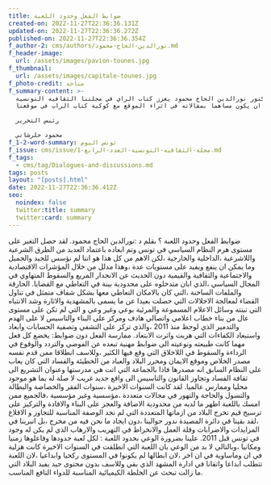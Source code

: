 ```yaml
---
title: ضوابط الفعل وحدود اللعبة
created-on: 2022-11-27T22:36:36.131Z
updated-on: 2022-11-27T22:36:36.272Z
published-on: 2022-11-27T22:36:36.354Z
f_author-2: cms/authors/نورالدين-الحاج-محمود.md
f_header-image:
  url: /assets/images/pavion-tounes.jpg
f_thumbnail:
  url: /assets/images/capitale-tounes.jpg
f_photo-credit: متاحة
f_summary-content: >-
  نرحب بالدكتور نورالدين الحاج محمود يعزز كتاب الراي في مجلتنا الثقافيه التونسية
  ويسعدنا ان يكون مساهما بمقالاته في اثراء الموقع مع كوكبة كتاب الراب في موقعنا

  رئيس التحرير 

  محمود حلرشاني
f_1-2-word-summary: تونس اليوم
f_issue: cms/issue/مجلة-الثقافيه-التونسية-العدد-الرابع-1.md
f_tags:
  - cms/tag/Dialogues-and-discussions.md
tags: posts
layout: "[posts].html"
date: 2022-11-27T22:36:36.412Z
seo:
  noindex: false
  twitter:title: summary
  twitter:card: summary
---
```

ضوابط الفعل وحدود اللعبة ؟ بقلم د :نورالدين الحاج محمود. لقد حصل التغير على مستوى هرم النظام السياسي في تونس وتم ابعاده باعتماد العديد من الطرق الشرعية واللاشرعية ،الداخلية والخارجية ،لكن الاهم من كل هذا هو اننا لم نؤسس للجيد والجميل وما يمكن ان ينفع ويفيد على مستويات عدة ،وهذا مدلل من خلال المؤشرات الاقتصادية والاجتماعية والثقافية والقيمية دون الحديث عن الانحدار المريع والسقوط المتهاوي في المجال السياسي ،الذي ابان متدخلوه على محدودية بينة في التعاطي مع القضايا. الحارقة والملفات الساخنة ،التي كان بالامكان التعاطي معها بشكل شفاف متمثل في تناول القضاء لمعالجة الاخلالات التي حصلت بعيدا عن ما يسمى بالمشهدية والاثارة وشد الانتباه التي تبنته وسائل الاعلام المسموعة والمرئية بوعي وغير وعي و  التي لم تكن على مستوى عال من بناء خطاب اعلامي واتصالي هادف ومركز على البناء والتاسيس لا على الهدم والتدمير الذي لوحظ منذ 2011 ،والذي تركز على التشفي وتصفية الحسابات وابعاد واستبعاد الكفاءات التي هربت واثرت الابتعاد. ممارسة الفعل دون ضوابط: يخضع كل فعل مهما كانت طبيعته ونوعيته الى ضوابط مهنية تبعده عن الفوضى والتردد والوقوع في الرداءة والسقوط في اللاخلاق التي وقع فيها الكثير ،وللاسف انطلاقا ممن قدم نفسه مصدر الخلاص وموقع الايمان ومحرر البلاد والعباد من الخطيئة والفساد التي كان يعاب على  النظام السابق انه مصدرها فاذا بالجماعة التي اتت هي مدرستها وعنوان التشريع الى ثقافة الفساد وتجاوز القانون والتاسيس الى واقع جديد غريب لا صلة له بما هو موجود محليا وممارس عالميا. لقد كانت السنوات الاخيرة ،سنوات الفقر والخصاصة والبطالة والتسول والحاجة والتهور في مجالات متعددة ،مؤسسية وغير مؤسسية ،فالجميع ممن امسك باللعبة اظهر ما لديه من محدودية الاضافة والعجز على البناء والافادة والتركيز على ترسيخ قيم تخرج البلاد من ازماتها المتعددة التي لم نجد الوصفة المناسبة للتجاوز و الاقلاع ،لقد بقينا في دائرة المصيدة ندور حوالينا ،دون ايجاد ما نحن فيه من مخرج ،بل انبرينا في المزايدات والاضرابات وقلة العمل والانخراط في التهريب والارهاب الذي لم يكن له وجود في تونس قبل 2011. علينا بضرورة الوعي بحدود اللعبة : لكل لعبة حدودها وفاعلوها زمنيا ومكانيا ،وبالتالي لا بد من الوعي بان اللعبة التي انطلقت في السنوات الاخيرة كانت هزلية في ان وماساوية في ان اخر ،لان ابطالها لم يكونوا في المستوى ركحيا وابداعيا ،لان اللعبة تتطلب ابداعا واتقانا في ادارة المشهد الذي بقي وللاسف بدون محتوى جيد يفيد البلاد التي ما زالت تبحث عن الخلطة الكيميائية المناسبة للدواء النافع المناسب.